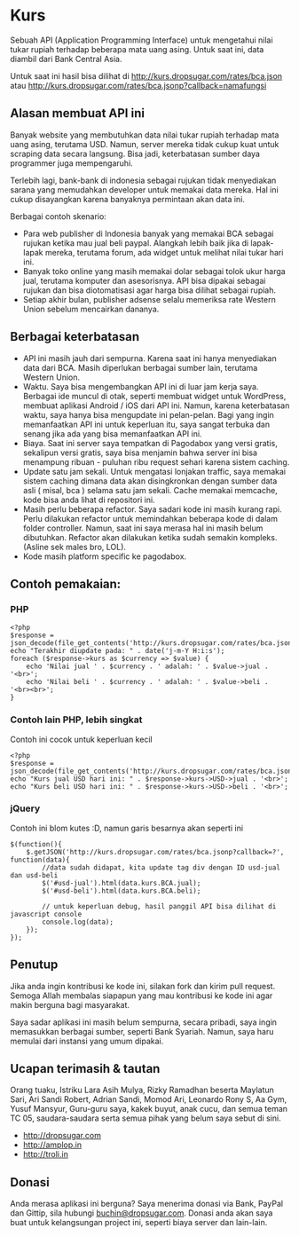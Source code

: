 # Kurs

Sebuah API (Application Programming Interface) untuk mengetahui nilai tukar rupiah terhadap beberapa mata uang asing. 
Untuk saat ini, data diambil dari Bank Central Asia.

Untuk saat ini hasil bisa dilihat di http://kurs.dropsugar.com/rates/bca.json atau http://kurs.dropsugar.com/rates/bca.jsonp?callback=namafungsi

## Alasan membuat API ini

Banyak website yang membutuhkan data nilai tukar rupiah terhadap mata uang asing, terutama USD. Namun, server mereka tidak cukup kuat untuk scraping data secara langsung. Bisa jadi, keterbatasan sumber daya programmer juga mempengaruhi.

Terlebih lagi, bank-bank di indonesia sebagai rujukan tidak menyediakan sarana yang memudahkan developer untuk memakai data mereka. Hal ini cukup disayangkan karena banyaknya permintaan akan data ini.

Berbagai contoh skenario:

* Para web publisher di Indonesia banyak yang memakai BCA sebagai rujukan ketika mau jual beli paypal. Alangkah lebih baik jika di lapak-lapak mereka, terutama forum, ada widget untuk melihat nilai tukar hari ini.
* Banyak toko online yang masih memakai dolar sebagai tolok ukur harga jual, terutama komputer dan asesorisnya. API bisa dipakai sebagai rujukan dan bisa diotomatisasi agar harga bisa dilihat sebagai rupiah.
* Setiap akhir bulan, publisher adsense selalu memeriksa rate Western Union sebelum mencairkan dananya.

## Berbagai keterbatasan

* API ini masih jauh dari sempurna. Karena saat ini hanya menyediakan data dari BCA. Masih diperlukan berbagai sumber lain, terutama Western Union.
* Waktu. Saya bisa mengembangkan API ini di luar jam kerja saya. Berbagai ide muncul di otak, seperti membuat widget untuk WordPress, membuat aplikasi Android / iOS dari API ini. Namun, karena keterbatasan waktu, saya hanya bisa mengupdate ini pelan-pelan. Bagi yang ingin memanfaatkan API ini untuk keperluan itu, saya sangat terbuka dan senang jika ada yang bisa memanfaatkan API ini.
* Biaya. Saat ini server saya tempatkan di Pagodabox yang versi gratis, sekalipun versi gratis, saya bisa menjamin bahwa server ini bisa menampung ribuan - puluhan ribu request sehari karena sistem caching.
* Update satu jam sekali. Untuk mengatasi lonjakan traffic, saya memakai sistem caching dimana data akan disingkronkan dengan sumber data asli ( misal, bca ) selama satu jam sekali. Cache memakai memcache, kode bisa anda lihat di repositori ini.
* Masih perlu beberapa refactor. Saya sadari kode ini masih kurang rapi. Perlu dilakukan refactor untuk memindahkan beberapa kode di dalam folder controller. Namun, saat ini saya merasa hal ini masih belum dibutuhkan. Refactor akan dilakukan ketika sudah semakin kompleks. (Asline sek males bro, LOL).
* Kode masih platform specific ke pagodabox. 

## Contoh pemakaian:
### PHP

````
<?php
$response =  json_decode(file_get_contents('http://kurs.dropsugar.com/rates/bca.json'));
echo "Terakhir diupdate pada: " . date('j-m-Y H:i:s');
foreach ($response->kurs as $currency => $value) {
    echo 'Nilai jual ' . $currency . ' adalah: ' . $value->jual . '<br>';
    echo 'Nilai beli ' . $currency . ' adalah: ' . $value->beli . '<br><br>';
}
````

### Contoh lain PHP, lebih singkat

Contoh ini cocok untuk keperluan kecil

````
<?php
$response =  json_decode(file_get_contents('http://kurs.dropsugar.com/rates/bca.json'));
echo "Kurs jual USD hari ini: " . $response->kurs->USD->jual . '<br>';
echo "Kurs beli USD hari ini: " . $response->kurs->USD->beli . '<br>';
````

### jQuery
Contoh ini blom kutes :D, namun garis besarnya akan seperti ini

````
$(function(){
    $.getJSON('http://kurs.dropsugar.com/rates/bca.jsonp?callback=?', function(data){
        //data sudah didapat, kita update tag div dengan ID usd-jual dan usd-beli
        $('#usd-jual').html(data.kurs.BCA.jual);
        $('#usd-beli').html(data.kurs.BCA.beli);

        // untuk keperluan debug, hasil panggil API bisa dilihat di javascript console
        console.log(data);
    });
});
````

## Penutup
Jika anda ingin kontribusi ke kode ini, silakan fork dan kirim pull request. Semoga Allah membalas siapapun yang mau kontribusi ke kode ini agar makin berguna bagi masyarakat.

Saya sadar aplikasi ini masih belum sempurna, secara pribadi, saya ingin memasukkan berbagai sumber, seperti Bank Syariah. Namun, saya haru memulai dari instansi yang umum dipakai.

## Ucapan terimasih & tautan

Orang tuaku, Istriku Lara Asih Mulya, Rizky Ramadhan beserta Maylatun Sari, Ari Sandi Robert, Adrian Sandi, Momod Ari, Leonardo Rony S, Aa Gym, Yusuf Mansyur, Guru-guru saya, kakek buyut, anak cucu, dan semua teman TC 05, saudara-saudara serta semua pihak yang belum saya sebut di sini.

* http://dropsugar.com
* http://amplop.in
* http://troli.in

## Donasi

Anda merasa aplikasi ini berguna? Saya menerima donasi via Bank, PayPal dan Gittip, sila hubungi buchin@dropsugar.com.
Donasi anda akan saya buat untuk kelangsungan project ini, seperti biaya server dan lain-lain.